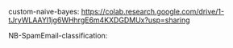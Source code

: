 custom-naive-bayes: https://colab.research.google.com/drive/1-tJryWLAAYl1jg6WHhrgE6m4KXDGDMUx?usp=sharing

NB-SpamEmail-classification:
